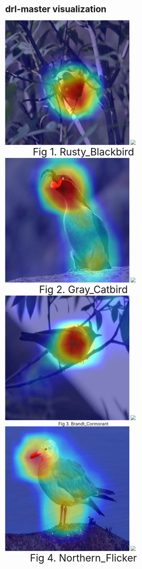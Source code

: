 # drl-master visualization
<div align="half">
    <img src=imgs/image1.jpg width="400"/>
    <img src=imgs/image4.gif width="400"/>
</div>
<div align=center> <font size=6> Fig 1. Rusty_Blackbird </font> </div>
  
<div align="half">
    <img src=imgs/image6.jpg width="400"/>
    <img src=imgs/image3.gif width="400"/>
</div>
<div align=center> <font size=6> Fig 2. Gray_Catbird </font> </div>
  
<div align="half">
    <img src=imgs/image8.jpg width="400"/>
    <img src=imgs/image9.gif width="400"/>
</div>
<div align=center> <font szie=6> Fig 3. Brandt_Cormorant </font> </div>
  
<div align="half">
    <img src=imgs/image10.jpg width="400"/>
    <img src=imgs/image12.gif width="400"/>
</div>
<div align=center> <font size=6> Fig 4. Northern_Flicker </font> </div>
